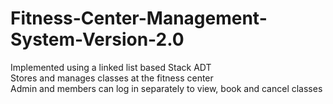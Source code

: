 # Fitness-Center-Management-System-Version-2.0

Implemented using a linked list based Stack ADT </br>
Stores and manages classes at the fitness center  </br>
Admin and members can log in separately to view, book and cancel classes
